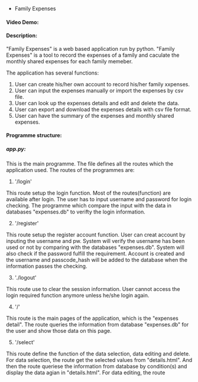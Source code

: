 * Family Expenses
#### Video Demo:
#### Description:

"Family Expenses" is a web based application run by python. "Family Expenses" is a tool to record the expenses of a family
and caculate the monthly shared expenses for each family memeber.

The application has several functions:
1. User can create his/her own account to record his/her family xxpenses.
2. User can input the expenses manually or import the expenses by csv file.
3. User can look up the expenses details and edit and delete the data.
4. User can export and download the expenses details with csv file format.
5. User can have the summary of the expenses and monthly shared expenses.

#### Programme structure:
##### app.py:

This is the main programme. The file defines all the routes which the application used.
The routes of the programmes are:
1. '/login'

This route setup the login function. Most of the routes(function) are available after login.
The user has to input username and password for login checking. The programme which compare the input
with the data in databases "expenses.db" to verifty the login information.

2. '/register'

This route setup the register account function. User can creat account by inputing the username and pw.
System will verify the username has been used or not by comparing with the databases "expenses.db".
System will also check if the password fulfill the requirement. Account is created and the username
and passcode_hash will be added to the database when the information passes the checking.

3. './logout'

This route use to clear the session information. User cannot access the login required function anymore unless
he/she login again.

4. '/'

This route is the main pages of the application, which is the "expenses detail". The route queries the information from
database "expenses.db" for the user and show those data on this page.

5. '/select'

This route define the function of the data selection, data editing and delete. For data selection, the route get
the selected values from "details.html". And then the route queriese the information from database by condition(s)
and display the data agian in "details.html". For data editing, the route



